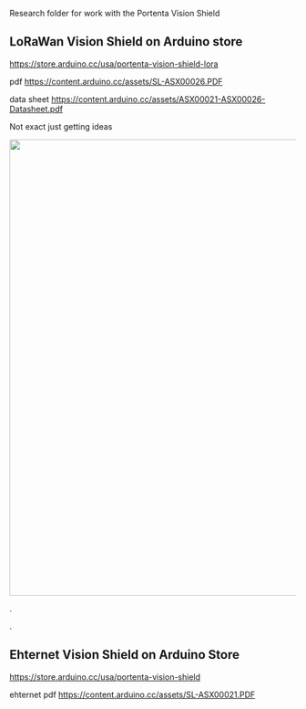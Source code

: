 Research folder for work with the Portenta Vision Shield


## LoRaWan Vision Shield on Arduino store

https://store.arduino.cc/usa/portenta-vision-shield-lora

pdf  https://content.arduino.cc/assets/SL-ASX00026.PDF

data sheet   https://content.arduino.cc/assets/ASX00021-ASX00026-Datasheet.pdf

Not exact just getting ideas

<img src="https://user-images.githubusercontent.com/5605614/134554861-813ae4a7-3dd5-464b-b162-10ebc722c0ec.png" width=800 />



.


.



## Ehternet Vision Shield  on Arduino Store

https://store.arduino.cc/usa/portenta-vision-shield

ehternet pdf    https://content.arduino.cc/assets/SL-ASX00021.PDF




